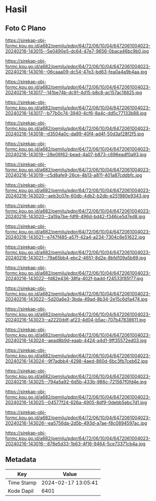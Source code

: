 # Hasil

## Foto C Plano

https://sirekap-obj-formc.kpu.go.id/a682/pemilu/pdpr/64/72/06/10/04/6472061004023-20240216-143015--5e0490e5-dc64-47e7-9656-0baca46bc9b0.jpg

https://sirekap-obj-formc.kpu.go.id/a682/pemilu/pdpr/64/72/06/10/04/6472061004023-20240216-143016--06caaa09-dc54-47e3-bd63-fea0a4a9b4aa.jpg

https://sirekap-obj-formc.kpu.go.id/a682/pemilu/pdpr/64/72/06/10/04/6472061004023-20240216-143017--141be74b-dc91-4d15-b8c8-ac157ac18825.jpg

https://sirekap-obj-formc.kpu.go.id/a682/pemilu/pdpr/64/72/06/10/04/6472061004023-20240216-143017--b77b0c74-3940-4cf6-8a4c-dd5c77133b88.jpg

https://sirekap-obj-formc.kpu.go.id/a682/pemilu/pdpr/64/72/06/10/04/6472061004023-20240216-143018--d3504a0c-da99-40f4-ad4f-50d3af28f2f5.jpg

https://sirekap-obj-formc.kpu.go.id/a682/pemilu/pdpr/64/72/06/10/04/6472061004023-20240216-143019--28e09f62-bead-4a07-b873-c696eadf0a93.jpg

https://sirekap-obj-formc.kpu.go.id/a682/pemilu/pdpr/64/72/06/10/04/6472061004023-20240216-143019--c5d8afe9-26ce-4b13-a811-401a87cddbfc.jpg

https://sirekap-obj-formc.kpu.go.id/a682/pemilu/pdpr/64/72/06/10/04/6472061004023-20240216-143020--aeb3c07e-60db-4db2-b2db-e251980e9343.jpg

https://sirekap-obj-formc.kpu.go.id/a682/pemilu/pdpr/64/72/06/10/04/6472061004023-20240216-143020--2a19a7be-fdf8-496d-bd42-f346ce5d7ed8.jpg

https://sirekap-obj-formc.kpu.go.id/a682/pemilu/pdpr/64/72/06/10/04/6472061004023-20240216-143021--e747f485-a57f-42a4-a234-7304c6e51622.jpg

https://sirekap-obj-formc.kpu.go.id/a682/pemilu/pdpr/64/72/06/10/04/6472061004023-20240216-143021--79a65bb4-ebc2-4651-8d2e-8bfd109a5b89.jpg

https://sirekap-obj-formc.kpu.go.id/a682/pemilu/pdpr/64/72/06/10/04/6472061004023-20240216-143022--fd82e436-38fa-402f-badd-f24533f85f77.jpg

https://sirekap-obj-formc.kpu.go.id/a682/pemilu/pdpr/64/72/06/10/04/6472061004023-20240216-143022--5d20a6e3-3bda-49ad-8b34-2e15c6d1a474.jpg

https://sirekap-obj-formc.kpu.go.id/a682/pemilu/pdpr/64/72/06/10/04/6472061004023-20240216-143023--a2220ddf-af23-4d04-b5ac-707b47838611.jpg

https://sirekap-obj-formc.kpu.go.id/a682/pemilu/pdpr/64/72/06/10/04/6472061004023-20240216-143024--aead8b9d-eaab-4424-a4d1-9ff35572ed03.jpg

https://sirekap-obj-formc.kpu.go.id/a682/pemilu/pdpr/64/72/06/10/04/6472061004023-20240216-143024--9f7adbb4-4298-4aed-860d-6bc3fb7ceb62.jpg

https://sirekap-obj-formc.kpu.go.id/a682/pemilu/pdpr/64/72/06/10/04/6472061004023-20240216-143025--794a5a92-6d5b-433b-986c-721567f0fd4e.jpg

https://sirekap-obj-formc.kpu.go.id/a682/pemilu/pdpr/64/72/06/10/04/6472061004023-20240216-143025--04577f24-626a-4905-8df9-0debb5ebc7d1.jpg

https://sirekap-obj-formc.kpu.go.id/a682/pemilu/pdpr/64/72/06/10/04/6472061004023-20240216-143026--ea5756da-2d5b-493d-a7ae-f8c0894597ac.jpg

https://sirekap-obj-formc.kpu.go.id/a682/pemilu/pdpr/64/72/06/10/04/6472061004023-20240216-143016--878e5d33-1b63-4f16-9464-5ce73371cb4a.jpg


## Metadata

| Key        | Value               |
| ---------- | ------------------- |
| Time Stamp | 2024-02-17 13:05:41 |
| Kode Dapil | 6401                |



